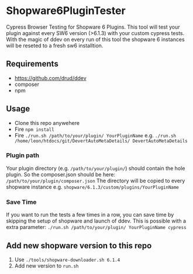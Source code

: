 
# Shopware6PluginTester
Cypress Browser Testing for Shopware 6 Plugins. This tool will test your plugin against every SW6 version (>6.1.3) with your custom cypress tests.
With the magic of ddev on every run of this tool the shopware 6 instances will be reseted to a fresh sw6 installtion.

## Requirements
- https://github.com/drud/ddev
- composer
- npm

## Usage
- Clone this repo anywehere
- Fire ```npm install```
- Fire ```./run.sh /path/to/your/plugin/ YourPluginName``` e.g. ```./run.sh /home/leon/htdocs/git/DevertAutoMetaDetails/ DevertAutoMetaDetails```

### Plugin path
Your plugin directory (e.g. ```/path/to/your/plugin/```) should contain the hole plugin. So the composer.json should be here: ```/path/to/your/plugin/composer.json```
The directory will be copied to every shopware instance e.g. ```shopware/6.1.3/custom/plugins/YourPluginName```

### Save Time
If you want to run the tests a few times in a row, you can save time by skipping the setup of shopware and launch of ddev.
This is possible with a extra parameter:
```./run.sh /path/to/your/plugin/ YourPluginName cypress```

## Add new shopware version to this repo
1. Use ```./tools/shopware-downloader.sh 6.1.4```
2. Add new version to ```run.sh```
